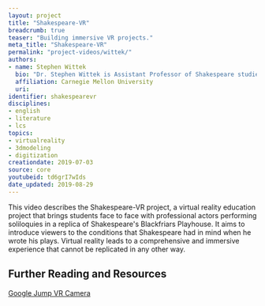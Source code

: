 ```yaml
---
layout: project
title: "Shakespeare-VR"
breadcrumb: true
teaser: "Building immersive VR projects."
meta_title: "Shakespeare-VR"
permalink: "project-videos/wittek/"
authors:
- name: Stephen Wittek
  bio: "Dr. Stephen Wittek is Assistant Professor of Shakespeare studies in the Literary and Cultural Studies division of the CMU English dept. His research interests focus on early modern drama, media theory, and digital humanities. He is the author of *The Media Players: Shakespeare, Middleton, Jonson, and the Idea of News* (University of Michigan Press, 2015). His current research focuses on theater and the culture of religious conversion in post-Reformation England. Other projects of note include a volume of essays entitled *Performing Conversion: Urbanism, Theatre, and the Transformation of the Early Modern World* (co-edited with José R. Jouve-Martin), a new edition of *The Merchant of Venice* for Internet Shakespeare Editions (co-edited with Janelle Jenstad), the virtual reality education project, Shakepeare-VR, and DREaM, a digital platform for performing textual analytics on a massive corpus of early modern texts (with Matthew Milner and Stéfan Sinclair)."
  affiliation: Carnegie Mellon University
  uri:
identifier: shakespearevr
disciplines:
- english
- literature
- lcs
topics:
- virtualreality
- 3dmodeling
- digitization
creationdate: 2019-07-03
source: core
youtubeid: td6grI7wIds
date_updated: 2019-08-29
---
```



This video describes the Shakespeare-VR project, a virtual reality education project that brings students face to face with professional actors performing soliloquies in a replica of Shakespeare's  Blackfriars Playhouse. It aims to introduce viewers to the conditions that Shakespeare had in mind when he wrote his plays. Virtual reality leads to a comprehensive and immersive experience that cannot be replicated in any other way.

## Further Reading and Resources

[Google Jump VR Camera](https://vr.google.com/jump/)
